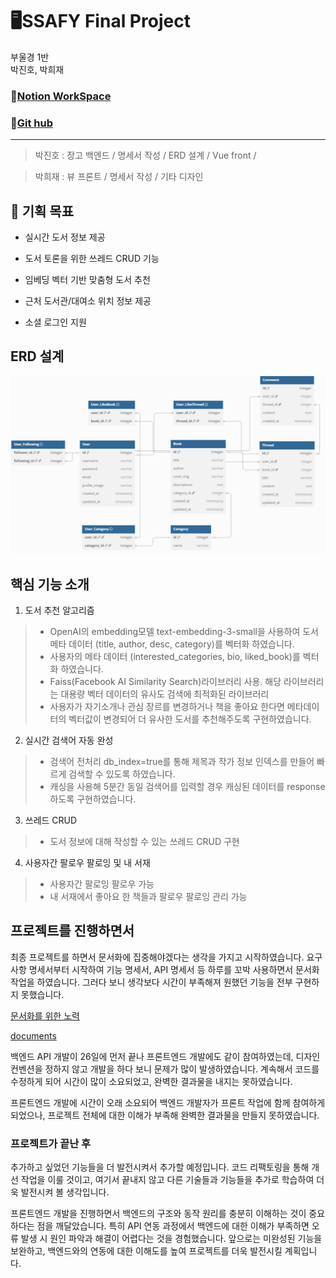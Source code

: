 # 🖥️SSAFY Final Project

부울경 1반<br>
박진호, 박희재

### 🔗[Notion WorkSpace](https://periodic-nova-973.notion.site/Final-PJT-1fbb41fd54f48009b039e537314ca5dd?pvs=4)


### 🔗[Git hub](https://github.com/PPPP98/BookRecommendationPJT.git)

<hr>

>박진호 : 장고 백엔드 / 명세서 작성 / ERD 설계 / Vue front / <br>

>박희재 :  뷰 프론트 / 명세서 작성 / 기타 디자인

## 🎯 기획 목표
- 실시간 도서 정보 제공

- 도서 토론을 위한 쓰레드 CRUD 기능

- 임베딩 벡터 기반 맞춤형 도서 추천

- 근처 도서관/대여소 위치 정보 제공

- 소셜 로그인 지원

## ERD 설계

![image](/documents/ERD.png)

## 핵심 기능 소개
1. 도서 추천 알고리즘
> - OpenAI의 embedding모델 text-embedding-3-small을 사용하여 도서 메타 데이터 (title, author, desc, category)를 벡터화 하였습니다.
> - 사용자의 메타 데이터 (interested_categories, bio, liked_book)를 벡터화 하였습니다.
> - Faiss(Facebook AI Similarity Search)라이브러리 사용. 해당 라이브러리는 대용량 벡터 데이터의 유사도 검색에 최적화된 라이브러리
> - 사용자가 자기소개나 관심 장르를 변경하거나 책을 좋아요 한다면 메타데이터의 벡터값이 변경되어 더 유사한 도서를 추천해주도록 구현하였습니다.

2. 실시간 검색어 자동 완성
> - 검색어 전처리 db_index=true를 통해 제목과 작가 정보 인덱스를 만들어 빠르게 검색할 수 있도록 하였습니다.
> - 캐싱을 사용해 5분간 동일 검색어를 입력할 경우 캐싱된 데이터를 response하도록 구현하였습니다.

3. 쓰레드 CRUD
> - 도서 정보에 대해 작성할 수 있는 쓰레드 CRUD 구현

4. 사용자간 팔로우 팔로잉 및 내 서재
> - 사용자간 팔로잉 팔로우 가능
> - 내 서재에서 좋아요 한 책들과 팔로우 팔로잉 관리 가능

## 프로젝트를 진행하면서
최종 프로젝트를 하면서 문서화에 집중해야겠다는 생각을 가지고 시작하였습니다. 요구사항 명세서부터 시작하여 기능 명세서, API 명세서 등 하루를 꼬박 사용하면서 문서화 작업을 하였습니다. 그러다 보니 생각보다 시간이 부족해져 원했던 기능을 전부 구현하지 못했습니다.

[문서화를 위한 노력](https://periodic-nova-973.notion.site/Final-PJT-1fbb41fd54f48009b039e537314ca5dd?pvs=4)

[documents](/documents/)


백엔드 API 개발이 26일에 먼저 끝나 프론트엔드 개발에도 같이 참여하였는데, 디자인 컨벤션을 정하지 않고 개발을 하다 보니 문제가 많이 발생하였습니다. 계속해서 코드를 수정하게 되어 시간이 많이 소요되었고, 완벽한 결과물을 내지는 못하였습니다.

프론트엔드 개발에 시간이 오래 소요되어 백엔드 개발자가 프론트 작업에 함께 참여하게 되었으나, 프로젝트 전체에 대한 이해가 부족해 완벽한 결과물을 만들지 못하였습니다.

### 프로젝트가 끝난 후
추가하고 싶었던 기능들을 더 발전시켜서 추가할 예정입니다. 코드 리팩토링을 통해 개선 작업을 이룰 것이고, 여기서 끝내지 않고 다른 기술들과 기능들을 추가로 학습하여 더욱 발전시켜 볼 생각입니다.

프론트엔드 개발을 진행하면서 백엔드의 구조와 동작 원리를 충분히 이해하는 것이 중요하다는 점을 깨달았습니다. 특히 API 연동 과정에서 백엔드에 대한 이해가 부족하면 오류 발생 시 원인 파악과 해결이 어렵다는 것을 경험했습니다. 앞으로는 미완성된 기능을 보완하고, 백엔드와의 연동에 대한 이해도를 높여 프로젝트를 더욱 발전시킬 계획입니다.